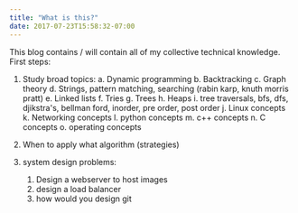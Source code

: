 ```yaml
---
title: "What is this?"
date: 2017-07-23T15:58:32-07:00
---
```

This blog contains / will contain all of my collective technical knowledge.
First steps:

1. Study broad topics:
    a. Dynamic programming
    b. Backtracking
    c. Graph theory
    d. Strings, pattern matching, searching (rabin karp, knuth morris pratt)
    e. Linked lists
    f. Tries
    g. Trees
    h. Heaps
    i. tree traversals, bfs, dfs, djikstra's, bellman ford, inorder, pre
    order, post order
    j. Linux concepts
    k. Networking concepts
    l. python concepts
    m. c++ concepts
    n. C concepts
    o. operating concepts

2. When to apply what algorithm (strategies)

3. system design problems:
   1. Design a webserver to host images
   2. design a load balancer
   3. how would you design git

